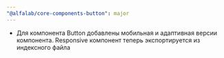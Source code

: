 ```yaml
---
"@alfalab/core-components-button": major
---
```


- Для компонента Button добавлены мобильная и адаптивная версии компонента. Responsive компонент теперь экспортируется из индексного файла

